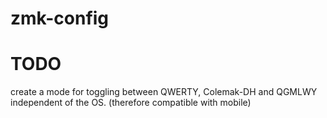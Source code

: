 # zmk-config

# TODO
create a mode for toggling between QWERTY, Colemak-DH and QGMLWY independent of the OS. (therefore compatible with mobile)
